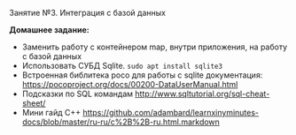 
Занятие №3. Интеграция с базой данных

**Домашнее задание:**
* Заменить работу с контейнером map, внутри приложения, на работу с базой данных
* Использовать СУБД Sqlite. `sudo apt install sqlite3`
* Встроенная библитека poco для работы с sqlite документация: https://pocoproject.org/docs/00200-DataUserManual.html
* Подсказки по SQL командам http://www.sqltutorial.org/sql-cheat-sheet/
* Мини гайд C++ https://github.com/adambard/learnxinyminutes-docs/blob/master/ru-ru/c%2B%2B-ru.html.markdown


